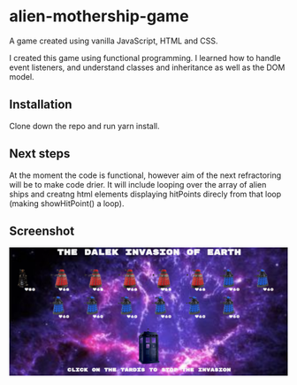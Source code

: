 # alien-mothership-game
A game created using vanilla JavaScript, HTML and CSS.

I created this game using functional programming. I learned how to handle event listeners, and understand classes and inheritance as well as the DOM model. 

## Installation

Clone down the repo and run yarn install.


## Next steps
At the moment the code is functional, however aim of the next refractoring will be to make code drier.
It will include looping over the array of alien ships and creatng html elements displaying hitPoints direcly from that loop (making showHitPoint() a loop). 



## Screenshot
![Screenshot](alien-mothership-game-preview.PNG)

